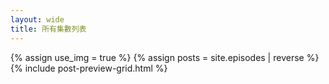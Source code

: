 ```yaml
---
layout: wide
title: 所有集數列表
---
```

{% assign use_img = true %}
{% assign posts = site.episodes | reverse %}
{% include post-preview-grid.html %}